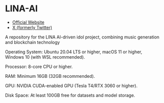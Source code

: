 # LINA-AI
- [Official Website](https://linaai.net/)
- [X (formerly Twitter)](https://twitter.com/LINAAI_SOL)

A repository for the LINA AI-driven idol project, combining music generation and blockchain technology

Operating System: Ubuntu 20.04 LTS or higher, macOS 11 or higher, Windows 10 (with WSL recommended).

Processor: 8-core CPU or higher.

RAM: Minimum 16GB (32GB recommended).

GPU: NVIDIA CUDA-enabled GPU (Tesla T4/RTX 3060 or higher).

Disk Space: At least 100GB free for datasets and model storage.
